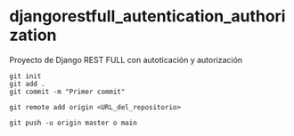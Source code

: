 # djangorestfull_autentication_authorization
Proyecto de Django REST FULL con autoticación y autorización

```
git init
git add .
git commit -m "Primer commit"

git remote add origin <URL_del_repositorio>

git push -u origin master o main

```